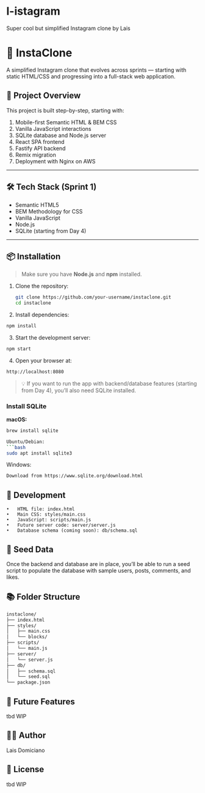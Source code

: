 # l-istagram
Super cool but simplified Instagram clone by Lais

# 📸 InstaClone

A simplified Instagram clone that evolves across sprints — starting with static HTML/CSS and progressing into a full-stack web application.

## 🚀 Project Overview

This project is built step-by-step, starting with:

1. Mobile-first Semantic HTML & BEM CSS
2. Vanilla JavaScript interactions
3. SQLite database and Node.js server
4. React SPA frontend
5. Fastify API backend
6. Remix migration
7. Deployment with Nginx on AWS

---

## 🛠️ Tech Stack (Sprint 1)

- Semantic HTML5
- BEM Methodology for CSS
- Vanilla JavaScript
- Node.js
- SQLite (starting from Day 4)

---

## 📦 Installation

> Make sure you have **Node.js** and **npm** installed.

1. Clone the repository:
   ```bash
   git clone https://github.com/your-username/instaclone.git
   cd instaclone
   ```

2.	Install dependencies:
 ```bash
 npm install
  ```

3.	Start the development server:
 ```bash
 npm start
  ```

4.	Open your browser at:
   ```bash
   http://localhost:8080
  ```

> 💡 If you want to run the app with backend/database features (starting from Day 4), you’ll also need SQLite installed.

### Install SQLite

**macOS:**
```bash
brew install sqlite

Ubuntu/Debian:
```bash
sudo apt install sqlite3
```
Windows:
   ```bash
Download from https://www.sqlite.org/download.html
  ```

## 🧪 Development
	•	HTML file: index.html
	•	Main CSS: styles/main.css
	•	JavaScript: scripts/main.js
	•	Future server code: server/server.js
	•	Database schema (coming soon): db/schema.sql

## 🌱 Seed Data

Once the backend and database are in place, you’ll be able to run a seed script to populate the database with sample users, posts, comments, and likes.

## 📚 Folder Structure
   ```bash
   instaclone/
   ├── index.html
   ├── styles/
   │   ├── main.css
   │   └── blocks/
   ├── scripts/
   │   └── main.js
   ├── server/
   │   └── server.js
   ├── db/
   │   ├── schema.sql
   │   └── seed.sql
   └── package.json
  ```
  ## 🧩 Future Features
  tbd WIP

  ## 👩‍💻 Author
  Lais Domiciano

  ## 📄 License
  tbd WIP
